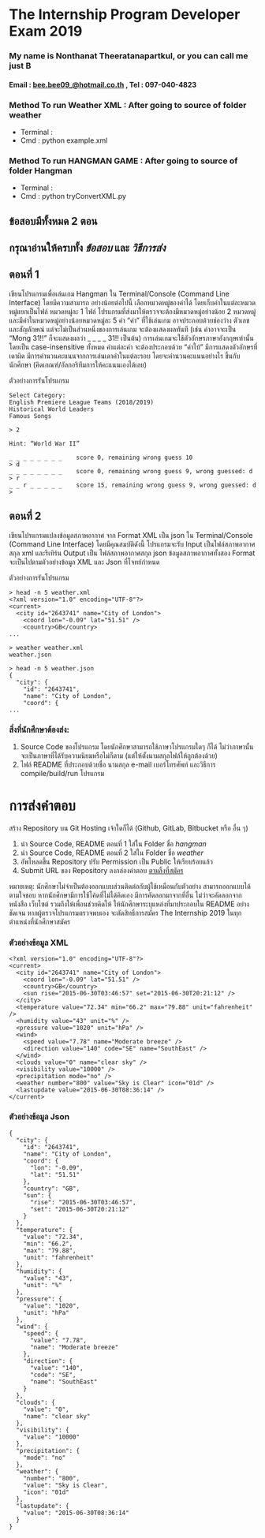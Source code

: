 # The Internship Program Developer Exam 2019
### My name is Nonthanat Theeratanapartkul, or you can call me just B

#### Email : bee.bee09_@hotmail.co.th , Tel : 097-040-4823

### Method To run Weather XML : After going to source of folder weather

- Terminal : 
- Cmd : python example.xml


### Method To run HANGMAN GAME : After going to source of folder Hangman

- Terminal :
- Cmd : python tryConvertXML.py

## ข้อสอบมีทั้งหมด 2 ตอน

## กรุณาอ่านให้ครบทั้ง _ข้อสอบ_ และ _วิธีการส่ง_

## ตอนที่ 1

เขียนโปรแกรมเพื่อเล่นเกม Hangman ใน Terminal/Console (Command Line Interface) โดยมีความสามารถ อย่างน้อยต่อไปนี้
เลือกหมวดหมู่ของคำได้ โดยเก็บคำในแต่ละหมวดหมู่แยกเป็นไฟล์ หมวดหมู่ละ 1 ไฟล์ โปรแกรมที่ส่งมาให้ตรวจจะต้องมีหมวดหมู่อย่างน้อย 2 หมวดหมู่ และมีคำในหมวดหมู่อย่างน้อยหมวดหมู่ละ 5 คำ
“คำ” ที่ใช้เล่นเกม อาจประกอบด้วยช่องว่าง ตัวเลข และสัญลักษณ์ แต่จะไม่เป็นส่วนหนึ่งของการเล่นเกม จะต้องแสดงผลทันที (เช่น คำอาจจะเป็น “Mong 31!!” ก็จะแสดงผลว่า \_ \_ \_ \_ 31!! เป็นต้น) การเล่นเกมจะใช้ตัวอักษรภาษาอังกฤษเท่านั้น โดยเป็น case-insensitive ทั้งหมด
คำแต่ละคำ จะต้องประกอบด้วย “คำใบ้”
มีการแสดงตัวอักษรที่เดาผิด
มีการคำนวนคะแนนจากการเล่นเดาคำในแต่ละรอบ โดยจะคำนวนคะแนนอย่างไร ขึ้นกับนักศึกษา (คิดเกณฑ์/อัลกอริทึมการให้คะแนนเองได้เลย)

ตัวอย่างการรันโปรแกรม

```
Select Category:
English Premiere League Teams (2018/2019)
Historical World Leaders
Famous Songs

> 2

Hint: “World War II”

_ _ _ _ _ _ _ _    score 0, remaining wrong guess 10
> d
_ _ _ _ _ _ _ _    score 0, remaining wrong guess 9, wrong guessed: d
> r
_ _ r _ _ _ _ _    score 15, remaining wrong guess 9, wrong guessed: d
>
```

## ตอนที่ 2

เขียนโปรแกรมแปลงข้อมูลสภาพอากาศ จาก Format XML เป็น json ใน Terminal/Console (Command Line Interface) โดยมีคุณสมบัติดังนี้
โปรแกรมจะรับ Input เป็นไฟล์สภาพอากาศสกุล xml และรีเทิร์น Output เป็น ไฟล์สภาพอากาศสกุล json
ข้อมูลสภาพอากาศทั้งสอง Format จะเป็นไปตามตัวอย่างข้อมูล XML และ Json ที่โจทย์กำหนด

ตัวอย่างการรันโปรแกรม

```
> head -n 5 weather.xml
<?xml version="1.0" encoding="UTF-8"?>
<current>
  <city id="2643741" name="City of London">
    <coord lon="-0.09" lat="51.51" />
    <country>GB</country>
...

> weather weather.xml
weather.json

> head -n 5 weather.json
{
  "city": {
    "id": "2643741",
    "name": "City of London",
    "coord": {
...
```

### สิ่งที่นักศึกษาต้องส่ง:
1. Source Code ของโปรแกรม โดยนักศึกษาสามารถใช้ภาษาโปรแกรมใดๆ ก็ได้ ไม่ว่าภาษานั้นจะเป็นภาษาที่ได้รับความนิยมหรือไม่ก็ตาม (แต่ให้ตั้งนามสกุลไฟล์ให้ถูกต้องด้วย)
2. ไฟล์ README ที่ประกอบด้วยชื่อ นามสกุล e-mail เบอร์โทรศัพท์ และวิธีการ compile/build/run โปรแกรม


# การส่งคำตอบ
สร้าง Repository บน Git Hosting เจ้าใดก็ได้ (Github, GitLab, Bitbucket หรือ อื่น ๆ)

1. นำ Source Code, README ตอนที่ 1 ใส่ใน Folder ชื่อ _hangman_
2. นำ Source Code, README ตอนที่ 2 ใส่ใน Folder ชื่อ _weather_
3. อัพโหลดขึ้น Repository ปรับ Permission เป็น Public ให้เรียบร้อยแล้ว
4. Submit URL ของ Repository ลงกล่องคำตอบ [ตามลิ้งที่สมัคร](https://theinternship.typeform.com/to/TPKi4v)

หมายเหตุ:
นักศึกษาไม่จำเป็นต้องออกแบบส่วนติดต่อกับผู้ใช้เหมือนกับตัวอย่าง สามารถออกแบบได้ตามใจชอบ
หากนักศึกษามีการใช้โค้ดที่ไม่ได้คิดเอง มีการคัดลอกมาจากที่อื่น ไม่ว่าจะคัดลอกจากหนังสือ เว็บไซต์ รวมถึงให้เพื่อนช่วยคิดให้ ให้นักศึกษาระบุแหล่งที่มาประกอบใน README อย่างชัดเจน หากผู้ตรวจโปรแกรมตรวจพบเอง จะตัดสิทธิ์การสมัคร The Internship 2019 ในทุกตำแหน่งที่นักศึกษาสมัคร


### ตัวอย่างข้อมูล XML

```
<?xml version="1.0" encoding="UTF-8"?>
<current>
  <city id="2643741" name="City of London">
    <coord lon="-0.09" lat="51.51" />
    <country>GB</country>
    <sun rise="2015-06-30T03:46:57" set="2015-06-30T20:21:12" />
  </city>
  <temperature value="72.34" min="66.2" max="79.88" unit="fahrenheit" />
  <humidity value="43" unit="%" />
  <pressure value="1020" unit="hPa" />
  <wind>
    <speed value="7.78" name="Moderate breeze" />
    <direction value="140" code="SE" name="SouthEast" />
  </wind>
  <clouds value="0" name="clear sky" />
  <visibility value="10000" />
  <precipitation mode="no" />
  <weather number="800" value="Sky is Clear" icon="01d" />
  <lastupdate value="2015-06-30T08:36:14" />
</current>
```

### ตัวอย่างข้อมูล Json

```
{
  "city": {
    "id": "2643741",
    "name": "City of London",
    "coord": {
      "lon": "-0.09",
      "lat": "51.51"
    },
    "country": "GB",
    "sun": {
      "rise": "2015-06-30T03:46:57",
      "set": "2015-06-30T20:21:12"
    }
  },
  "temperature": {
    "value": "72.34",
    "min": "66.2",
    "max": "79.88",
    "unit": "fahrenheit"
  },
  "humidity": {
    "value": "43",
    "unit": "%"
  },
  "pressure": {
    "value": "1020",
    "unit": "hPa"
  },
  "wind": {
    "speed": {
      "value": "7.78",
      "name": "Moderate breeze"
    },
    "direction": {
      "value": "140",
      "code": "SE",
      "name": "SouthEast"
    }
  },
  "clouds": {
    "value": "0",
    "name": "clear sky"
  },
  "visibility": {
    "value": "10000"
  },
  "precipitation": {
    "mode": "no"
  },
  "weather": {
    "number": "800",
    "value": "Sky is Clear",
    "icon": "01d"
  },
  "lastupdate": {
    "value": "2015-06-30T08:36:14"
  }
}
```
